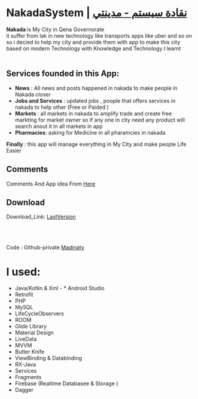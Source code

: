 # NakadaSystem |  [نقادة سيستم - مدينتي](https://github.com/AhmedMHassaan/NakadaSystem/blob/apps/README_AR.md)
<b> Nakada </b> is My City in Qena Governorate <br>
it suffer from lak in new technology like transports apps like uber and so on <br>
so i decied to help my city and provide them with app to make this city based on modern Technology with Knowledge and Technology I learnt
<br><br>
## Services founded in this App:<br>
* <b>News</b> : All news and posts happened in nakada to make people in Nakada closer  
* <b>Jobs and Services</b> : updated jobs , poople that offers services in nakada to help other (Free or Paided )
* <b>Markets </b> : all markets in nakada to amplify trade and create free markting for market owner so if any one in city need any product will search anout it in all markets in app 
* <b>Pharmacies</b>: asking for Medicine in all pharamcies in nakada 


<b > Finally </b>: this app will manage everything in My City and make people Life Easier

## Comments
Comments And App idea  From [Here](https://www.facebook.com/AhmedMHassaan12/posts/2274160442893095)


## Download
Download_Link: [LastVersion](https://play.google.com/store/apps/details?id=com.ahmed.m.hassaan.nakadanews)<br>






<br><br><br>
Code : Github-private [Madinaty](https://github.com/AhmedMHassaan/NakadaNews)

# I  used:
* Java/Kotlin & Xml - * Android  Studio
* Retrofit 
* PHP
* MySQL
* LifeCycleObservers
* ROOM
* Glide Library
* Material Design
* LiveData
* MVVM
* Butter Knife
* ViewBinding & Databinding
* RX-Java
* Services
* Fragments
* Firebase (Realtime Databasee & Storage )
* Dagger

